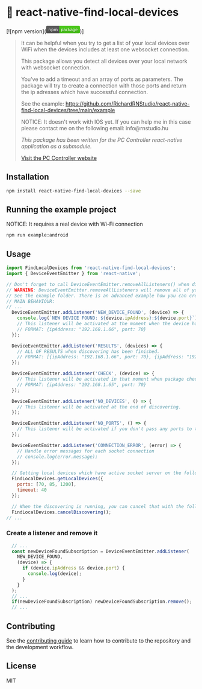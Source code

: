 <h1>🚀 react-native-find-local-devices</h1>

[![npm version](<svg xmlns="http://www.w3.org/2000/svg" xmlns:xlink="http://www.w3.org/1999/xlink" width="90" height="20" role="img" aria-label="npm: package"><title>npm: package</title><linearGradient id="s" x2="0" y2="100%"><stop offset="0" stop-color="#bbb" stop-opacity=".1"/><stop offset="1" stop-opacity=".1"/></linearGradient><clipPath id="r"><rect width="90" height="20" rx="3" fill="#fff"/></clipPath><g clip-path="url(#r)"><rect width="35" height="20" fill="#555"/><rect x="35" width="55" height="20" fill="#4c1"/><rect width="90" height="20" fill="url(#s)"/></g><g fill="#fff" text-anchor="middle" font-family="Verdana,Geneva,DejaVu Sans,sans-serif" text-rendering="geometricPrecision" font-size="110"><text aria-hidden="true" x="185" y="150" fill="#010101" fill-opacity=".3" transform="scale(.1)" textLength="250">npm</text><text x="185" y="140" transform="scale(.1)" fill="#fff" textLength="250">npm</text><text aria-hidden="true" x="615" y="150" fill="#010101" fill-opacity=".3" transform="scale(.1)" textLength="450">package</text><text x="615" y="140" transform="scale(.1)" fill="#fff" textLength="450">package</text></g></svg>)]

<blockquote>
<p>It can be helpful when you try to get a list of your local devices over WiFi when the devices includes at least one websocket connection.</p>
<p>This package allows you detect all devices over your local network with websocket connection.</p>
<p>You've to add a timeout and an array of ports as parameters. The package will try to create a connection with those ports and return the ip adresses which have successful connection.</p>
<p>See the example: <a href="https://github.com/RichardRNStudio/react-native-find-local-devices/tree/main/example">https://github.com/RichardRNStudio/react-native-find-local-devices/tree/main/example</a></p>
<p>NOTICE: It doesn't work with IOS yet. If you can help me in this case please contact me on the following email: info@rnstudio.hu</p>
<p><i>This package has been written for the PC Controller react-native application as a submodule.</i></p>
  <a href="https://pccontroller.rnstudio.hu">Visit the PC Controller website</a>
</p>
</blockquote>

<h2>Installation</h2>

```sh
npm install react-native-find-local-devices --save
```

<h2>Running the example project</h2>
<p>NOTICE: It requires a real device with Wi-Fi connection</p>

```sh
npm run example:android
```

<h2>Usage</h2>

```js
import FindLocalDevices from 'react-native-find-local-devices';
import { DeviceEventEmitter } from 'react-native';

// Don't forget to call DeviceEventEmitter.removeAllListeners() when discovering isn't running. 
// WARNING: DeviceEventEmitter.removeAllListeners will remove all of your listeners. 
// See the example folder. There is an advanced example how you can create and remove listeners independent of any other listeners.
// MAIN BEHAVIOUR: 
// ...
  DeviceEventEmitter.addListener('NEW_DEVICE_FOUND', (device) => {
    console.log(`NEW DEVICE FOUND: ${device.ipAddress}:${device.port}`);
    // This listener will be activated at the moment when the device has been found.
    // FORMAT: {ipAddress: "192.168.1.66", port: 70}
  });

  DeviceEventEmitter.addListener('RESULTS', (devices) => {
    // ALL OF RESULTS when discovering has been finished.
    // FORMAT: [{ipAddress: "192.168.1.66", port: 70}, {ipAddress: "192.168.1.69", port: 85}]
  });

  DeviceEventEmitter.addListener('CHECK', (device) => {
    // This listener will be activated in that moment when package checking a device.
    // FORMAT: {ipAddress: "192.168.1.65", port: 70}
  });

  DeviceEventEmitter.addListener('NO_DEVICES', () => {
    // This listener will be activated at the end of discovering.
  });

  DeviceEventEmitter.addListener('NO_PORTS', () => {
    // This listener will be activated if you don't pass any ports to the package.
  });

  DeviceEventEmitter.addListener('CONNECTION_ERROR', (error) => {
    // Handle error messages for each socket connection
    // console.log(error.message);
  });

  // Getting local devices which have active socket server on the following ports:
  FindLocalDevices.getLocalDevices({
    ports: [70, 85, 1200],
    timeout: 40
  });

  // When the discovering is running, you can cancel that with the following function:
  FindLocalDevices.cancelDiscovering();
// ...
```

<h3>Create a listener and remove it</h3>

```js
  // ...
  const newDeviceFoundSubscription = DeviceEventEmitter.addListener(
    NEW_DEVICE_FOUND,
    (device) => {
      if (device.ipAddress && device.port) {
        console.log(device);
      }
    }
  );
  // ...
  if(newDeviceFoundSubscription) newDeviceFoundSubscription.remove();
  // ...
```

<h2>Contributing</h2>

See the [contributing guide](CONTRIBUTING.md) to learn how to contribute to the repository and the development workflow.

<h2>License</h2>

MIT
